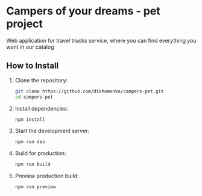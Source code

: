 # Campers of your dreams - pet project
Web application for travel trucks service, where you can find everything you want in our catalog


## How to Install

1. Clone the repository:

   ```bash
   git clone https://github.com/dikhomenko/campers-pet.git
   cd campers-pet
   ```

2. Install dependencies:

   ```bash
   npm install
   ```

3. Start the development server:

   ```bash
   npm run dev
   ```

4. Build for production:

   ```bash
   npm run build
   ```

5. Preview production build:
   ```bash
   npm run preview
   ```

